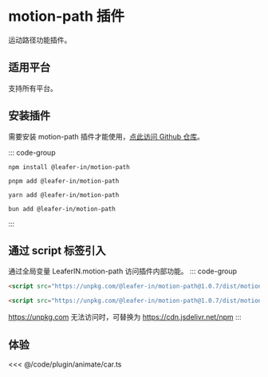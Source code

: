 <script setup>
import Case from '/component/Case.vue'
</script>

# motion-path 插件

运动路径功能插件。

## 适用平台

支持所有平台。

## 安装插件

需要安装 motion-path 插件才能使用，[点此访问 Github 仓库](https://github.com/leaferjs/leafer-in/tree/main/packages/motion-path)。

::: code-group

```sh[npm]
npm install @leafer-in/motion-path
```

```sh[pnpm]
pnpm add @leafer-in/motion-path
```

```sh[yarn]
yarn add @leafer-in/motion-path
```

```sh[bun]
bun add @leafer-in/motion-path
```

:::

## 通过 script 标签引入

通过全局变量 LeaferIN.motion-path 访问插件内部功能。
::: code-group

```html [motion-path.min]
<script src="https://unpkg.com/@leafer-in/motion-path@1.0.7/dist/motion-path.min.js"></script>
```

```html [motion-path]
<script src="https://unpkg.com/@leafer-in/motion-path@1.0.7/dist/motion-path.js"></script>
```

https://unpkg.com 无法访问时，可替换为 https://cdn.jsdelivr.net/npm
:::

## 体验

<case name="AnimateCar" editor=false ></case>

<<< @/code/plugin/animate/car.ts
